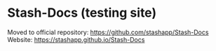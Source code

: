# Stash-Docs (testing site) 
Moved to official repository: https://github.com/stashapp/Stash-Docs
Website: https://stashapp.github.io/Stash-Docs
